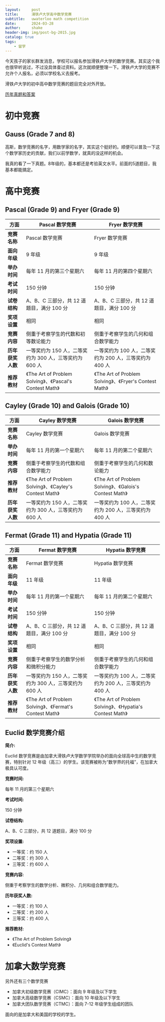 ```yaml
---
layout:     post
title:      滑铁卢大学高中数学竞赛
subtitle:   uwaterloo math competition
date:       2024-03-28
author:     shake
header-img: img/post-bg-2015.jpg
catalog: true
tags:
    - 留学
---
```


今天孩子的家长群发消息，学校可以报名参加滑铁卢大学的数学竞赛。其实这个我也很早听说过，不过没具体查过资料。这次就顺便整理一下。滑铁卢大学的竞赛不允许个人报名，必须以学校名义去报考。

滑铁卢大学的初中高中数学竞赛的题目完全对外开放。

[历年真题和答案](https://www.cemc.uwaterloo.ca/contests/past_contests.html)

# 初中竞赛

## Gauss (Grade 7 and 8)

高斯，数学竞赛的名字，用数学家的名字，其实这个挺好的。顺便可以普及一下这个数学家历史的贡献，我们以前学数学，就真的没这样的机会。

我真的看了一下真题。8年级的，基本都还是考验英文水平。前面的5道题目，我基本都能搞定。

# 高中竞赛

## Pascal (Grade 9) and Fryer (Grade 9)


| 方面 | Pascal 数学竞赛 | Fryer 数学竞赛 |
|---|---|---|
| **竞赛名称** | Pascal 数学竞赛 | Fryer 数学竞赛 |
| **面向年级** | 9 年级 | 9 年级 |
| **举办时间** | 每年 11 月的第三个星期六 | 每年 11 月的第四个星期六 |
| **考试时间** | 150 分钟 | 150 分钟 |
| **试卷结构** | A、B、C 三部分，共 12 道题目，满分 100 分 | A、B、C 三部分，共 12 道题目，满分 100 分 |
| **奖项设置** | 相同 | 相同 |
| **竞赛内容** | 侧重于考察学生的代数和初等数论能力 | 侧重于考察学生的几何和组合数学能力 |
| **历年获奖人数** | 一等奖约为 150 人，二等奖约为 300 人，三等奖约为 600 人 | 一等奖约为 100 人，二等奖约为 200 人，三等奖约为 400 人 |
| **推荐教材** | 《The Art of Problem Solving》、《Pascal's Contest Math》 | 《The Art of Problem Solving》、《Fryer's Contest Math》 |


## Cayley (Grade 10) and Galois (Grade 10)



| 方面 | Cayley 数学竞赛 | Galois 数学竞赛 |
|---|---|---|
| **竞赛名称** | Cayley 数学竞赛 | Galois 数学竞赛 |
| **举办时间** | 每年 11 月的第一个星期六 | 每年 11 月的第二个星期六 |
| **竞赛内容** | 侧重于考察学生的代数和组合数学能力 | 侧重于考察学生的几何和数论能力 |
| **推荐教材** | 《The Art of Problem Solving》、《Cayley's Contest Math》 | 《The Art of Problem Solving》、《Galois's Contest Math》 |
| **历年获奖人数** | 一等奖约为 150 人，二等奖约为 300 人，三等奖约为 600 人 | 一等奖约为 100 人，二等奖约为 200 人，三等奖约为 400 人 |



## Fermat (Grade 11) and Hypatia (Grade 11)


| 方面 | Fermat 数学竞赛 | Hypatia 数学竞赛 |
|---|---|---|
| **竞赛名称** | Fermat 数学竞赛 | Hypatia 数学竞赛 |
| **面向年级** | 11 年级 | 11 年级 |
| **举办时间** | 每年 11 月的第一个星期六 | 每年 11 月的第二个星期六 |
| **考试时间** | 150 分钟 | 150 分钟 |
| **试卷结构** | A、B、C 三部分，共 12 道题目，满分 100 分 | A、B、C 三部分，共 12 道题目，满分 100 分 |
| **奖项设置** | 相同 | 相同 |
| **竞赛内容** | 侧重于考察学生的数学分析和微积分能力 | 侧重于考察学生的几何和组合数学能力 |
| **历年获奖人数** | 一等奖约为 150 人，二等奖约为 300 人，三等奖约为 600 人 | 一等奖约为 100 人，二等奖约为 200 人，三等奖约为 400 人 |
| **推荐教材** | 《The Art of Problem Solving》、《Fermat's Contest Math》 | 《The Art of Problem Solving》、《Hypatia's Contest Math》 |


## Euclid 数学竞赛介绍

**简介:**

Euclid 数学竞赛是由加拿大滑铁卢大学数学学院举办的面向全球高中生的数学竞赛，特别针对 12 年级（高三）的学生。该竞赛被称为“数学界的托福”，在加拿大极具认可度。

**竞赛时间:**

每年 11 月的第三个星期六

**考试时间:**

150 分钟

**试卷结构:**

A、B、C 三部分，共 12 道题目，满分 100 分

**奖项设置:**

* 一等奖：约 150 人
* 二等奖：约 300 人
* 三等奖：约 600 人

**竞赛内容:**

侧重于考察学生的数学分析、微积分、几何和组合数学能力。

**历年获奖人数:**

* 一等奖：约 100 人
* 二等奖：约 200 人
* 三等奖：约 400 人

**推荐教材:**

* 《The Art of Problem Solving》
* 《Euclid's Contest Math》


# 加拿大数学竞赛

另外还有三个数学竞赛

* 加拿大初级数学竞赛（CIMC）：面向 9 年级及以下学生
* 加拿大高级数学竞赛（CSMC）：面向 10 年级及以下学生
* 加拿大团队数学竞赛（CTMC）：面向 7-12 年级学生组成的团队

面向的是加拿大和美国的学校的学生。

